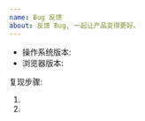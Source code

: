```yaml
---
name: Bug 反馈
about: 反馈 Bug, 一起让产品变得更好。
---
```

- 操作系统版本: 
- 浏览器版本: 

复现步骤:

<!-- 尽可能详细描述 Bug 的复现步骤，推荐使用图片辅助描述 -->

1.
2.

